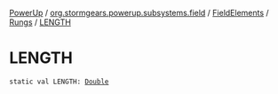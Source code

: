 [PowerUp](../../../index.md) / [org.stormgears.powerup.subsystems.field](../../index.md) / [FieldElements](../index.md) / [Rungs](index.md) / [LENGTH](./-l-e-n-g-t-h.md)

# LENGTH

`static val LENGTH: `[`Double`](https://kotlinlang.org/api/latest/jvm/stdlib/kotlin/-double/index.html)